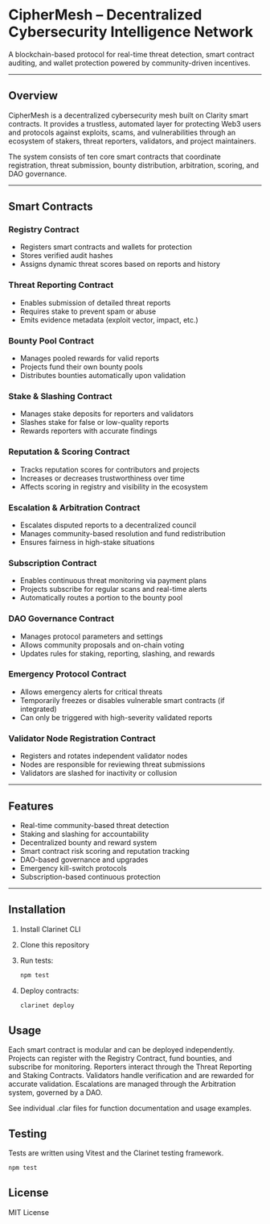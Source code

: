 # **CipherMesh – Decentralized Cybersecurity Intelligence Network**

A blockchain-based protocol for real-time threat detection, smart contract auditing, and wallet protection powered by community-driven incentives.

---

## **Overview**

CipherMesh is a decentralized cybersecurity mesh built on Clarity smart contracts. It provides a trustless, automated layer for protecting Web3 users and protocols against exploits, scams, and vulnerabilities through an ecosystem of stakers, threat reporters, validators, and project maintainers.

The system consists of ten core smart contracts that coordinate registration, threat submission, bounty distribution, arbitration, scoring, and DAO governance.

---

## **Smart Contracts**

### **Registry Contract**

- Registers smart contracts and wallets for protection
- Stores verified audit hashes
- Assigns dynamic threat scores based on reports and history

### **Threat Reporting Contract**

- Enables submission of detailed threat reports
- Requires stake to prevent spam or abuse
- Emits evidence metadata (exploit vector, impact, etc.)

### **Bounty Pool Contract**

- Manages pooled rewards for valid reports
- Projects fund their own bounty pools
- Distributes bounties automatically upon validation

### **Stake & Slashing Contract**

- Manages stake deposits for reporters and validators
- Slashes stake for false or low-quality reports
- Rewards reporters with accurate findings

### **Reputation & Scoring Contract**

- Tracks reputation scores for contributors and projects
- Increases or decreases trustworthiness over time
- Affects scoring in registry and visibility in the ecosystem

### **Escalation & Arbitration Contract**

- Escalates disputed reports to a decentralized council
- Manages community-based resolution and fund redistribution
- Ensures fairness in high-stake situations

### **Subscription Contract**

- Enables continuous threat monitoring via payment plans
- Projects subscribe for regular scans and real-time alerts
- Automatically routes a portion to the bounty pool

### **DAO Governance Contract**

- Manages protocol parameters and settings
- Allows community proposals and on-chain voting
- Updates rules for staking, reporting, slashing, and rewards

### **Emergency Protocol Contract**

- Allows emergency alerts for critical threats
- Temporarily freezes or disables vulnerable smart contracts (if integrated)
- Can only be triggered with high-severity validated reports

### **Validator Node Registration Contract**

- Registers and rotates independent validator nodes
- Nodes are responsible for reviewing threat submissions
- Validators are slashed for inactivity or collusion

---

## **Features**

- Real-time community-based threat detection  
- Staking and slashing for accountability  
- Decentralized bounty and reward system  
- Smart contract risk scoring and reputation tracking  
- DAO-based governance and upgrades  
- Emergency kill-switch protocols  
- Subscription-based continuous protection  

---

## **Installation**

1. Install Clarinet CLI  
2. Clone this repository  
3. Run tests:

   ```bash
   npm test
   ```
4. Deploy contracts:

    ```bash
    clarinet deploy
    ```

## **Usage**

Each smart contract is modular and can be deployed independently. Projects can register with the Registry Contract, fund bounties, and subscribe for monitoring. Reporters interact through the Threat Reporting and Staking Contracts. Validators handle verification and are rewarded for accurate validation. Escalations are managed through the Arbitration system, governed by a DAO.

See individual .clar files for function documentation and usage examples.

## **Testing**

Tests are written using Vitest and the Clarinet testing framework.

```bash
npm test
```

## **License**

MIT License